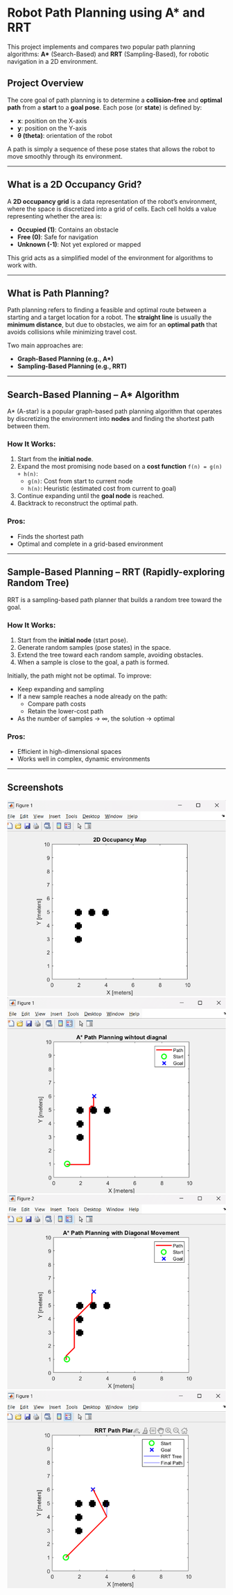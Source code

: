 # Robot Path Planning using A* and RRT

This project implements and compares two popular path planning algorithms: **A\*** (Search-Based) and **RRT** (Sampling-Based), for robotic navigation in a 2D environment.

## Project Overview

The core goal of path planning is to determine a **collision-free** and **optimal path** from a **start** to a **goal pose**. Each pose (or **state**) is defined by:

- **x**: position on the X-axis  
- **y**: position on the Y-axis  
- **θ (theta)**: orientation of the robot  

A path is simply a sequence of these pose states that allows the robot to move smoothly through its environment.

---

## What is a 2D Occupancy Grid?

A **2D occupancy grid** is a data representation of the robot’s environment, where the space is discretized into a grid of cells. Each cell holds a value representing whether the area is:

- **Occupied (1)**: Contains an obstacle  
- **Free (0)**: Safe for navigation  
- **Unknown (-1)**: Not yet explored or mapped

This grid acts as a simplified model of the environment for algorithms to work with.

---

## What is Path Planning?

Path planning refers to finding a feasible and optimal route between a starting and a target location for a robot. The **straight line** is usually the **minimum distance**, but due to obstacles, we aim for an **optimal path** that avoids collisions while minimizing travel cost.

Two main approaches are:
- **Graph-Based Planning (e.g., A\*)**
- **Sampling-Based Planning (e.g., RRT)**

---

## Search-Based Planning – A\* Algorithm

A\* (A-star) is a popular graph-based path planning algorithm that operates by discretizing the environment into **nodes** and finding the shortest path between them.

### How It Works:
1. Start from the **initial node**.
2. Expand the most promising node based on a **cost function** `f(n) = g(n) + h(n)`:
   - `g(n)`: Cost from start to current node  
   - `h(n)`: Heuristic (estimated cost from current to goal)
3. Continue expanding until the **goal node** is reached.
4. Backtrack to reconstruct the optimal path.

### Pros:
- Finds the shortest path
- Optimal and complete in a grid-based environment

---

##  Sample-Based Planning – RRT (Rapidly-exploring Random Tree)

RRT is a sampling-based path planner that builds a random tree toward the goal.

###  How It Works:
1. Start from the **initial node** (start pose).
2. Generate random samples (pose states) in the space.
3. Extend the tree toward each random sample, avoiding obstacles.
4. When a sample is close to the goal, a path is formed.

Initially, the path might not be optimal. To improve:
- Keep expanding and sampling
- If a new sample reaches a node already on the path:
  - Compare path costs
  - Retain the lower-cost path
- As the number of samples → ∞, the solution → optimal

### Pros:
- Efficient in high-dimensional spaces
- Works well in complex, dynamic environments

---

## Screenshots

![2D Occupancy Map](2Doccupancymap.png)
![A* Path without Diagonal Movement](astar_without_diagnal.png)
![A* Path with Diagonal Movement](astar_with_diagonal.png)
![RRT Tree](RRT_path.png)
